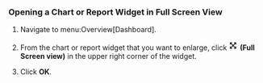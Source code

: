 ### Opening a Chart or Report Widget in Full Screen View

1.  Navigate to menu:Overview\[Dashboard\].

2.  From the chart or report widget that you want to enlarge, click
    ![fullscreenicon](/images/fullscreenicon.png) **(Full Screen view)**
    in the upper right corner of the widget.

3.  Click **OK**.
